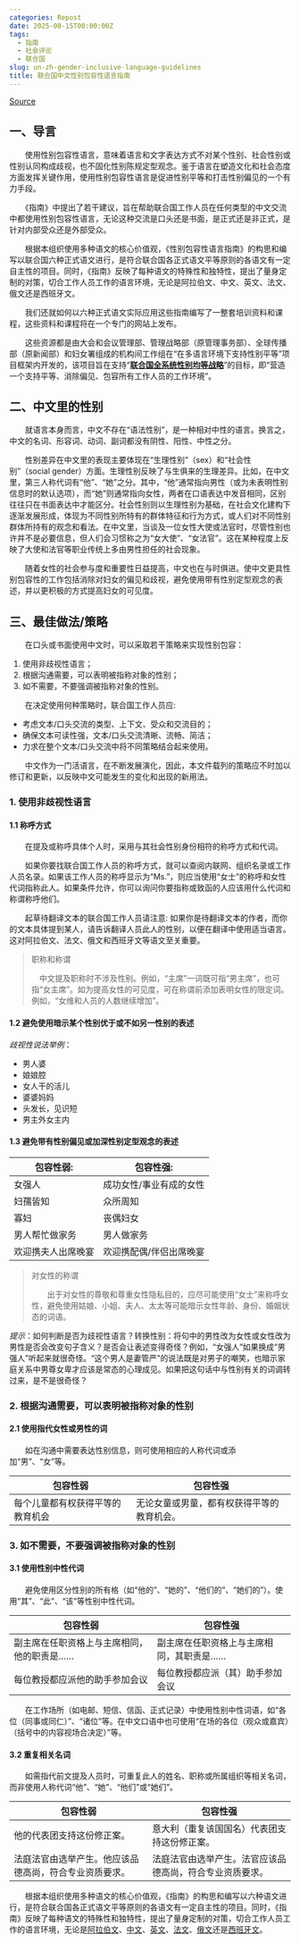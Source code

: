 ```yaml
---
categories: Repost
date: 2025-08-15T00:00:00Z
tags:
  - 指南
  - 社会评论
  - 联合国
slug: un-zh-gender-inclusive-language-guidelines
title: 联合国中文性别包容性语言指南
---
```


[Source](https://www.un.org/zh/gender-inclusive-language/guidelines.shtml)

## 一、导言

　　使用性别包容性语言，意味着语言和文字表达方式不对某个性别、社会性别或性别认同构成歧视，也不固化性别陈规定型观念。鉴于语言在塑造文化和社会态度方面发挥关键作用，使用性别包容性语言是促进性别平等和打击性别偏见的一个有力手段。

　　《指南》中提出了若干建议，旨在帮助联合国工作人员在任何类型的中文交流中都使用性别包容性语言，无论这种交流是口头还是书面，是正式还是非正式，是针对内部受众还是外部受众。

　　根据本组织使用多种语文的核心价值观，《性别包容性语言指南》的构思和编写以联合国六种正式语文进行，是符合联合国各正式语文平等原则的各语文有一定自主性的项目。同时，《指南》反映了每种语文的特殊性和独特性，提出了量身定制的对策，切合工作人员工作的语言环境，无论是阿拉伯文、中文、英文、法文、俄文还是西班牙文。

　　我们还就如何以六种正式语文实际应用这些指南编写了一整套培训资料和课程，这些资料和课程将在一个专门的网站上发布。

　　这些资源都是由大会和会议管理部、管理战略部（原管理事务部）、全球传播部（原新闻部）和妇女署组成的机构间工作组在“在多语言环境下支持性别平等”项目框架内开发的，该项目旨在支持“[**联合国全系统性别均等战略**](https://www.un.org/gender/sites/www.un.org.gender/files/system-wide_gender_parity_strategy_c.pdf)”的目标，即“营造一个支持平等、消除偏见、包容所有工作人员的工作环境”。

## 二、中文里的性别

　　就语言本身而言，中文不存在“语法性别”，是一种相对中性的语言。换言之，中文的名词、形容词、动词、副词都没有阴性、阳性、中性之分。

　　性别差异在中文里的表现主要体现在“生理性别”（sex）和“社会性别”（social gender）方面。生理性别反映了与生俱来的生理差异。比如，在中文里，第三人称代词有“他”、“她”之分。其中，“他”通常指向男性（或为未表明性别信息时的默认选项），而“她”则通常指向女性，两者在口语表达中发音相同，区别往往只在书面表达中才能区分。社会性别则以生理性别为基础，在社会文化建构下逐渐发展形成，体现为不同性别所特有的群体特征和行为方式，或人们对不同性别群体所持有的观念和看法。在中文里，当谈及一位女性大使或法官时，尽管性别也许并不是必要信息，但人们会习惯称之为“女大使”、“女法官”。这在某种程度上反映了大使和法官等职业传统上多由男性担任的社会现象。

　　随着女性的社会参与度和重要性日益提高，中文也在与时俱进。使中文更具性别包容性的工作包括消除对妇女的偏见和歧视，避免使用带有性别定型观念的表述，并以更积极的方式提高妇女的可见度。

## 三、最佳做法/策略

　　在口头或书面使用中文时，可以采取若干策略来实现性别包容：

1.  使用非歧视性语言；
2.  根据沟通需要，可以表明被指称对象的性别；
3.  如不需要，不要强调被指称对象的性别。

　　在决定使用何种策略时，联合国工作人员应:

- 考虑文本/口头交流的类型、上下文、受众和交流目的；
- 确保文本可读性强，文本/口头交流清晰、流畅、简洁；
- 力求在整个文本/口头交流中将不同策略结合起来使用。

　　中文作为一门活语言，在不断发展演化，因此，本文件载列的策略应不时加以修订和更新，以反映中文可能发生的变化和出现的新用法。

### 1. 使用非歧视性语言

#### 1.1 称呼方式

　　在提及或称呼具体个人时，采用与其社会性别身份相符的称呼方式和代词。

　　如果你要找联合国工作人员的称呼方式，就可以查阅内联网、组织名录或工作人员名录。如果该工作人员的称呼显示为“Ms.”，则应当使用“女士”的称呼和女性代词指称此人。如果条件允许，你可以询问你要指称或致函的人应该用什么代词和称谓称呼他们。

　　起草待翻译文本的联合国工作人员请注意: 如果你是待翻译文本的作者，而你的文本具体提到某人，请告诉翻译人员此人的性别，以便在翻译中使用适当语言。这对阿拉伯文、法文、俄文和西班牙文等语文至关重要。

> 职称和称谓
>
> 　中文提及职称时不涉及性别。例如，“主席”一词既可指“男主席”，也可指“女主席”。如为提高女性的可见度，可在称谓前添加表明女性的限定词。例如，“女维和人员的人数继续增加”。

#### 1.2 避免使用暗示某个性别优于或不如另一性别的表述

_歧视性说法举例_：

- 男人婆
- 娘娘腔
- 女人干的活儿
- 婆婆妈妈
- 头发长，见识短
- 男主外女主内

#### 1.3 避免带有性别偏见或加深性别定型观念的表述

| 包容性弱:          | 包容性强:               |
| ------------------ | ----------------------- |
| 女强人             | 成功女性/事业有成的女性 |
| 妇孺皆知           | 众所周知                |
| 寡妇               | 丧偶妇女                |
| 男人帮忙做家务     | 男人做家务              |
| 欢迎携夫人出席晚宴 | 欢迎携配偶/伴侣出席晚宴 |

> 对女性的称谓
>
> 　　出于对女性的尊敬和尊重女性隐私目的，应尽可能使用“女士”来称呼女性，避免使用姑娘、小姐、夫人、太太等可能暗示女性年龄、身份、婚姻状态的词语。

_提示_：如何判断是否为歧视性语言？转换性别：将句中的男性改为女性或女性改为男性是否会改变句子含义？是否会让表述变得奇怪？例如，“女强人”如果换成“男强人”听起来就很奇怪。“这个男人是妻管严”的说法既是对男子的嘲笑，也暗示家庭关系中男尊女卑才应该是常态的心理成见。如果把这句话中与性别有关的词调转过来，是不是很奇怪？

### 2. 根据沟通需要，可以表明被指称对象的性别

#### 2.1 使用指代女性或男性的词

　　如在沟通中需要表达性别信息，则可使用相应的人称代词或添加“男”、“女”等。

| 包容性弱                         | 包容性强                                   |
| -------------------------------- | ------------------------------------------ |
| 每个儿童都有权获得平等的教育机会 | 无论女童或男童，都有权获得平等的教育机会。 |

### 3. 如不需要，不要强调被指称对象的性别

#### 3.1 使用性别中性代词

　　避免使用区分性别的所有格（如“他的”、“她的”、“他们的”、“她们的”）。使用“其”、“此”、“该”等性别中性代词。

| 包容性弱                                   | 包容性强                                 |
| ------------------------------------------ | ---------------------------------------- |
| 副主席在任职资格上与主席相同，他的职责是…… | 副主席在任职资格上与主席相同，其职责是…… |
| 每位教授都应派他的助手参加会议             | 每位教授都应派（其）助手参加会议         |

　　在工作场所（如电邮、短信、信函、正式记录）中使用性别中性词语，如“各位（同事或同仁）”、“诸位”等。在中文口语中也可使用“在场的各位（观众或嘉宾）（括号中的内容视场合决定）”等。

#### 3.2 重复相关名词

　　如需指代前文提及人员时，可重复此人的姓名、职称或所属组织等相关名词，而非使用人称代词“他”、“她”、“他们”或“她们”。

| 包容性弱                                               | 包容性强                                                 |
| ------------------------------------------------------ | -------------------------------------------------------- |
| 他的代表团支持这份修正案。                             | 意大利（重复该国国名）代表团支持这份修正案。             |
| 法庭法官由选举产生。他应该品德高尚，符合专业资质要求。 | 法庭法官由选举产生。法官应该品德高尚，符合专业资质要求。 |

　　根据本组织使用多种语文的核心价值观，《指南》的构思和编写以六种语文进行，是符合联合国各正式语文平等原则的各语文有一定自主性的项目。同时，《指南》反映了每种语文的特殊性和独特性，提出了量身定制的对策，切合工作人员工作的语言环境，无论是[阿拉伯文](http://www.un.org/ar/gender-inclusive-communication)、[中文](http://www.un.org/zh/gender-inclusive-communication)、[英文](http://www.un.org/en/gender-inclusive-communication)、[法文](http://www.un.org/fr/gender-inclusive-communication)、[俄文](http://www.un.org/ru/gender-inclusive-communication)还是[西班牙文](http://www.un.org/es/gender-inclusive-communication)。
